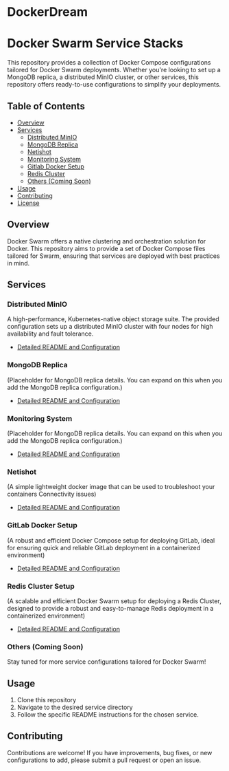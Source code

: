 # DockerDream

# Docker Swarm Service Stacks

This repository provides a collection of Docker Compose configurations tailored for Docker Swarm deployments. Whether you're looking to set up a MongoDB replica, a distributed MinIO cluster, or other services, this repository offers ready-to-use configurations to simplify your deployments.

## Table of Contents

- [Overview](#overview)
- [Services](#services)
  - [Distributed MinIO](#distributed-minio)
  - [MongoDB Replica](#mongodb-replica)
  - [Netishot](#netishot)
  - [Monitoring System](#monitoring-system)
  - [Gitlab Docker Setup](#gitlab-docker-setup)
  - [Redis Cluster](#redis-cluster-setup)
  - [Others (Coming Soon)](#others-coming-soon)
- [Usage](#usage)
- [Contributing](#contributing)
- [License](#license)

## Overview

Docker Swarm offers a native clustering and orchestration solution for Docker. This repository aims to provide a set of Docker Compose files tailored for Swarm, ensuring that services are deployed with best practices in mind.

## Services

### Distributed MinIO

A high-performance, Kubernetes-native object storage suite. The provided configuration sets up a distributed MinIO cluster with four nodes for high availability and fault tolerance.

- [Detailed README and Configuration](./minio/README.md)

### MongoDB Replica

(Placeholder for MongoDB replica details. You can expand on this when you add the MongoDB replica configuration.)

- [Detailed README and Configuration](./mongodb-replica/README.md)

### Monitoring System

(Placeholder for MongoDB replica details. You can expand on this when you add the MongoDB replica configuration.)

- [Detailed README and Configuration](./Monitoring/README.md)

### Netishot

(A simple lightweight docker image that can be used to troubleshoot your containers Connectivity issues)

- [Detailed README and Configuration](./netishot/README.md)

### GitLab Docker Setup

(A robust and efficient Docker Compose setup for deploying GitLab, ideal for ensuring quick and reliable GitLab deployment in a containerized environment)

- [Detailed README and Configuration](./gitlab-docker/README.md)

### Redis Cluster Setup

(A scalable and efficient Docker Swarm setup for deploying a Redis Cluster, designed to provide a robust and easy-to-manage Redis deployment in a containerized environment)

- [Detailed README and Configuration](./Redis-cluster/README.md)
### Others (Coming Soon)

Stay tuned for more service configurations tailored for Docker Swarm!

## Usage

1. Clone this repository
2. Navigate to the desired service directory
3. Follow the specific README instructions for the chosen service.

## Contributing

Contributions are welcome! If you have improvements, bug fixes, or new configurations to add, please submit a pull request or open an issue.


